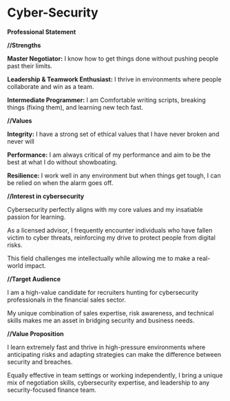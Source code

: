 # Cyber-Security
**Professional Statement**

**//Strengths**

**Master Negotiator:** I know how to get things done without pushing people past their limits.

**Leadership & Teamwork Enthusiast:** I thrive in environments where people collaborate and win as a team. 

**Intermediate Programmer:** I am Comfortable writing scripts, breaking things (fixing them), and learning new tech fast.

**//Values**

**Integrity:** I have a strong set of ethical values that I have never broken and never will

**Performance:** I am always critical of my performance and aim to be the best at what I do without showboating. 

**Resilience:** I work well in any environment but when things get tough, I can be relied on when the alarm goes off. 

**//Interest in cybersecurity**

Cybersecurity perfectly aligns with my core values and my insatiable passion for learning. 

As a licensed advisor, I frequently encounter individuals who have fallen victim to cyber threats, reinforcing my drive to protect people from digital risks. 

This field challenges me intellectually while allowing me to make a real-world impact.

**//Target Audience**

I am a high-value candidate for recruiters hunting for cybersecurity professionals in the financial sales sector. 

My unique combination of sales expertise, risk awareness, and technical skills makes me an asset in bridging security and business needs.

**//Value Proposition**

I learn extremely fast and thrive in high-pressure environments where anticipating risks and adapting strategies can make the difference between security and breaches. 

Equally effective in team settings or working independently, I bring a unique mix of negotiation skills, cybersecurity expertise, and leadership to any security-focused finance team.
